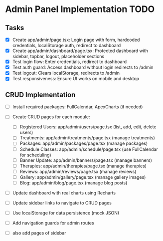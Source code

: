 # Admin Panel Implementation TODO

## Tasks
- [x] Create app/admin/page.tsx: Login page with form, hardcoded credentials, localStorage auth, redirect to dashboard
- [x] Create app/admin/dashboard/page.tsx: Protected dashboard with sidebar, topbar, logout, placeholder sections
- [x] Test login flow: Enter credentials, redirect to dashboard
- [x] Test auth guard: Access dashboard without login redirects to /admin
- [x] Test logout: Clears localStorage, redirects to /admin
- [x] Test responsiveness: Ensure UI works on mobile and desktop

## CRUD Implementation
- [ ] Install required packages: FullCalendar, ApexCharts (if needed)
- [ ] Create CRUD pages for each module:
  - [ ] Registered Users: app/admin/users/page.tsx (list, add, edit, delete users)
  - [ ] Treatments: app/admin/treatments/page.tsx (manage treatments)
  - [ ] Packages: app/admin/packages/page.tsx (manage packages)
  - [ ] Schedule Classes: app/admin/schedule/page.tsx (use FullCalendar for scheduling)
  - [ ] Banner Update: app/admin/banners/page.tsx (manage banners)
  - [ ] Therapies: app/admin/therapies/page.tsx (manage therapies)
  - [ ] Reviews: app/admin/reviews/page.tsx (manage reviews)
  - [ ] Gallery: app/admin/gallery/page.tsx (manage gallery images)
  - [ ] Blog: app/admin/blog/page.tsx (manage blog posts)
- [ ] Update dashboard with real charts using Recharts
- [ ] Update sidebar links to navigate to CRUD pages
- [ ] Use localStorage for data persistence (mock JSON)
- [ ] Add navigation guards for admin routes
- [ ] also add pages of sidebar

